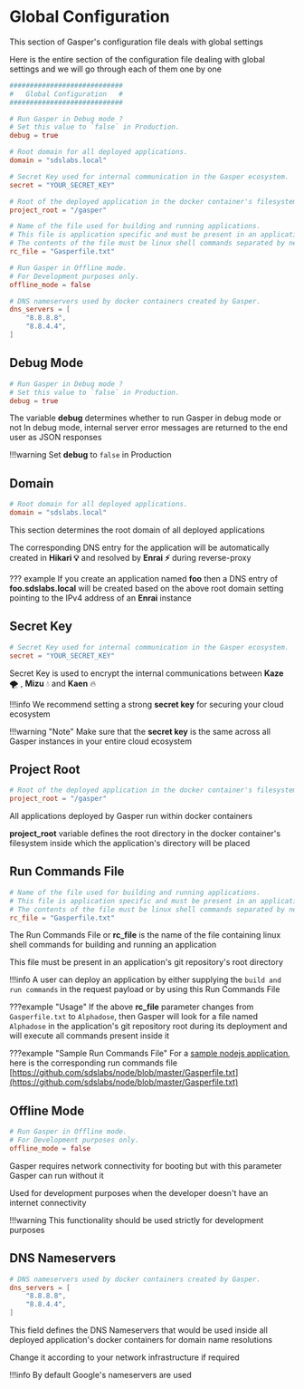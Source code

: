 # Global Configuration

This section of Gasper's configuration file deals with global settings

Here is the entire section of the configuration file dealing with global settings and we will go through each of them one by one

```toml
############################
#   Global Configuration   #
############################

# Run Gasper in Debug mode ?
# Set this value to `false` in Production.
debug = true

# Root domain for all deployed applications.
domain = "sdslabs.local"

# Secret Key used for internal communication in the Gasper ecosystem.
secret = "YOUR_SECRET_KEY"

# Root of the deployed application in the docker container's filesystem.
project_root = "/gasper"

# Name of the file used for building and running applications.
# This file is application specific and must be present in an application's git repository's root.
# The contents of the file must be linux shell commands separated by newlines.
rc_file = "Gasperfile.txt"

# Run Gasper in Offline mode.
# For Development purposes only.
offline_mode = false

# DNS nameservers used by docker containers created by Gasper.
dns_servers = [
    "8.8.8.8",
    "8.8.4.4",
]
```

## Debug Mode

```toml
# Run Gasper in Debug mode ?
# Set this value to `false` in Production.
debug = true
```

The variable **debug** determines whether to run Gasper in debug mode or not 
In debug mode, internal server error messages are returned to the end user as JSON responses

!!!warning
    Set **debug** to `false` in Production 

## Domain

```toml
# Root domain for all deployed applications.
domain = "sdslabs.local"
```

This section determines the root domain of all deployed applications

The corresponding DNS entry for the application will be automatically created in **Hikari 💡** and resolved by **Enrai ⚡** during reverse-proxy

??? example
    If you create an application named **foo** then a DNS entry of **foo.sdslabs.local** will be created based on the above root domain setting pointing to the IPv4 address of an **Enrai** instance

## Secret Key

```toml
# Secret Key used for internal communication in the Gasper ecosystem.
secret = "YOUR_SECRET_KEY"
```

Secret Key is used to encrypt the internal communications between **Kaze** 🌪 , **Mizu** 💧 and **Kaen** 🔥

!!!info
    We recommend setting a strong **secret key** for securing your cloud ecosystem

!!!warning "Note"
    Make sure that the **secret key** is the same across all Gasper instances in your entire cloud ecosystem 

## Project Root

```toml
# Root of the deployed application in the docker container's filesystem.
project_root = "/gasper"
```

All applications deployed by Gasper run within docker containers

**project_root** variable defines the root directory in the docker container's filesystem inside which the application's directory will be placed

## Run Commands File

```toml
# Name of the file used for building and running applications.
# This file is application specific and must be present in an application's git repository's root.
# The contents of the file must be linux shell commands separated by newlines.
rc_file = "Gasperfile.txt"
```

The Run Commands File or **rc_file** is the name of the file containing linux shell commands for building and running an application

This file must be present in an application's git repository's root directory

!!!info
    A user can deploy an application by either supplying the `build and run commands` in the request payload or by using this Run Commands File

???example "Usage"
    If the above **rc_file** parameter changes from `Gasperfile.txt` to `Alphadose`, then Gasper will look for a file named `Alphadose` in the application's git repository root during its deployment and will execute all commands present inside it

???example "Sample Run Commands File"
    For a [sample nodejs application](https://github.com/sdslabs/node), here is the corresponding run commands file [https://github.com/sdslabs/node/blob/master/Gasperfile.txt](https://github.com/sdslabs/node/blob/master/Gasperfile.txt)


## Offline Mode

```toml
# Run Gasper in Offline mode.
# For Development purposes only.
offline_mode = false
```

Gasper requires network connectivity for booting but with this parameter Gasper can run without it

Used for development purposes when the developer doesn't have an internet connectivity

!!!warning
    This functionality should be used strictly for development purposes

## DNS Nameservers

```toml
# DNS nameservers used by docker containers created by Gasper.
dns_servers = [
    "8.8.8.8",
    "8.8.4.4",
]
```

This field defines the DNS Nameservers that would be used inside all deployed application's docker containers for domain name resolutions

Change it according to your network infrastructure if required

!!!info
    By default Google's nameservers are used
